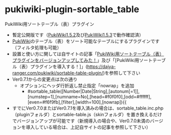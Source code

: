 # pukiwiki-plugin-sortable_table

PukiWiki用ソートテーブル（表）プラグイン

- 暫定公開版です（[PukiWiki1.5.2](https://pukiwiki.osdn.jp/?PukiWiki/Download/1.5.2)及び[PukiWiki1.5.3](https://pukiwiki.osdn.jp/?PukiWiki/Download/1.5.3)で動作確認済）
- [PukiWiki](https://ja.wikipedia.org/wiki/PukiWiki)のテーブル（表）をソート可能なテーブルにするプラグインです（フィルタ処理も可能）
- 設置と使い方に関しては自サイトの記事「[PukiWiki用ソートテーブル（表）プラグインをバージョンアップしてみた！](https://dajya-ranger.com/pukiwiki/sortable-table-plugin-verup/)」及び「[PukiWiki用ソートテーブル（表）プラグインを導入する！]」(https://dajya-ranger.com/pukiwiki/sortable-table-plugin/)を参照して下さい
- Ver0.7.1からの変更点は次の通り
	- オプションにヘッダ行折返し禁止指定「nowrap」を追加
		- #sortable_table([Number|Date|String],[autonum[=1]],[numstep=1],[numname=No],[head=#f0f0f0],[odd=#ffffff],[even=#f6f9fb],[filter],[width=100],[nowrap]){{
- すでにVer0.7.0またはVer0.7.1を導入済みの場合は、sortable_table.inc.php（pluginフォルダ）とsortable-table.js（skinフォルダ）を置き換えるだけでバージョンアップが可能です（新規導入の場合や、Ver0.7.0未満のバージョンを導入している場合は、上記自サイトの記事を参照して下さい）
